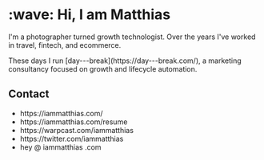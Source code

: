 <h1>:wave: Hi, I am Matthias</h1>

<p>
  I'm a photographer turned growth technologist. Over the years I've worked in
  travel, fintech, and ecommerce.
</p>

<p>
  These days I run [day---break](https://day---break.com/), a marketing
  consultancy focused on growth and lifecycle automation.
</p>

<h2>Contact</h2>
<ul>
  <li>https://iammatthias.com/</li>
  <li>https://iammatthias.com/resume</li>
  <li>https://warpcast.com/iammatthias</li>
  <li>https://twitter.com/iammatthias</li>
  <li>hey @ iammatthias .com</li>
</ul>
